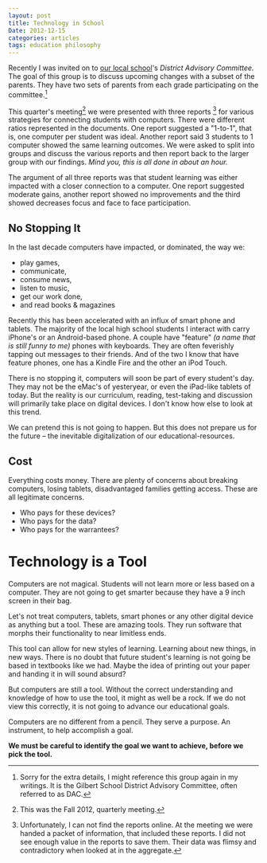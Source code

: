 ```yaml
---
layout: post
title: Technology in School
Date: 2012-12-15
categories: articles
tags: education philosophy
--- 
```

    
Recently I was invited on to [our local school](http://gilbert.k12.ia.us/index)'s *District Advisory Committee.* The goal of this group is to discuss upcoming changes with a subset of the parents. They have two sets of parents from each grade participating on the committee.[^1] 

This quarter's meeting[^2] we were presented with three reports  [^3] for various strategies for connecting students with computers. There were different ratios represented in the documents. One report suggested a "1-to-1", that is, one computer per student was ideal. Another report said 3 students to 1 computer showed the same learning outcomes. We were asked to split into groups and discuss the various reports and then report back to the larger group with our findings. *Mind you, this is all done in about an hour.*

The argument of all three reports was that student learning was either impacted with a closer connection to a computer. One report suggested moderate gains, another report showed no improvements and the third showed decreases focus and face to face participation.


## No Stopping It

In the last decade computers have impacted, or dominated, the way we:

- play games, 
- communicate, 
- consume news,
- listen to music, 
- get our work done, 
- and read books & magazines

Recently this has been accelerated with an influx of smart phone and tablets. The majority of the local high school students I interact with carry iPhone's or an Android-based phone. A couple have "feature" *(a name that is still funny to me)* phones with keyboards. They are often feverishly tapping out messages to their friends. And of the two I know that have feature phones, one has a Kindle Fire and the other an iPod Touch.

There is no stopping it, computers will soon be part of every student's day. They may not be the eMac's of yesteryear, or even the iPad-like tablets of today. But the reality is our curriculum, reading, test-taking and discussion will primarily take place on digital devices. I don't know how else to look at this trend.

We can pretend this is not going to happen. But this does not prepare us for the future – the inevitable digitalization of our educational-resources.


## Cost

Everything costs money. There are plenty of concerns about breaking computers, losing tablets, disadvantaged families getting access. These are all legitimate concerns. 

- Who pays for these devices?
- Who pays for the data?
- Who pays for the warrantees?



# Technology is a Tool

Computers are not magical. Students will not learn more or less based on a computer. They are not going to get smarter because they have a 9 inch screen in their bag. 

Let's not treat computers, tablets, smart phones or any other digital device as anything but a tool. These are amazing tools. They run software that morphs their functionality to near limitless ends.

This tool can allow for new styles of learning. Learning about new things, in new ways. There is no doubt that future student's learning is not going be based in textbooks like we had. Maybe the idea of printing out your paper and handing it in will sound absurd?

But computers are still a tool. Without the correct understanding and knowledge of how to use the tool, it might as well be a rock. If we do not view this correctly, it is not going to advance our educational goals.

Computers are no different from a pencil. They serve a purpose. An instrument, to help accomplish a goal.

**We must be careful to identify the goal we want to achieve, before we pick the tool.**



 
[^1]: Sorry for the extra details, I might reference this group again in my writings. It is the Gilbert School District Advisory Committee, often referred to as DAC.

[^2]: This was the Fall 2012, quarterly meeting.

[^3]: Unfortunately, I can not find the reports online. At the meeting we were handed a packet of information, that included these reports. I did not see enough value in the  reports to save them. Their data was flimsy and contradictory when looked at in the aggregate.